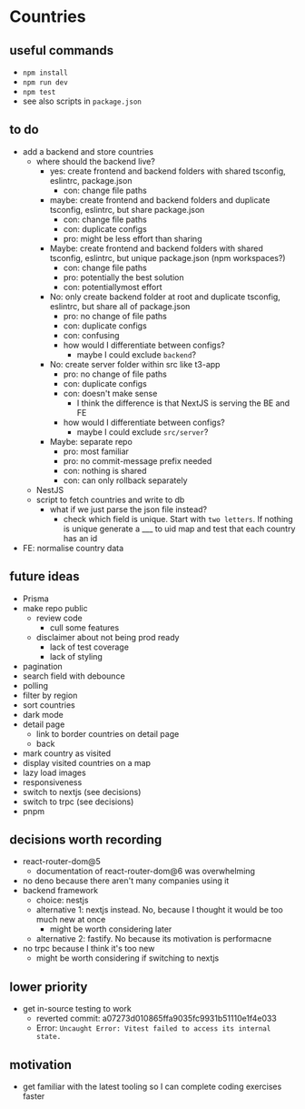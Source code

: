 # Countries

## useful commands

- `npm install`
- `npm run dev`
- `npm test`
- see also scripts in `package.json`

## to do

- add a backend and store countries
  - where should the backend live?
    - yes: create frontend and backend folders with shared tsconfig, eslintrc, package.json
      - con: change file paths
    - maybe: create frontend and backend folders and duplicate tsconfig, eslintrc, but share package.json
      - con: change file paths
      - con: duplicate configs
      - pro: might be less effort than sharing
    - Maybe: create frontend and backend folders with shared tsconfig, eslintrc, but unique package.json (npm workspaces?)
      - con: change file paths
      - pro: potentially the best solution
      - con: potentiallymost effort
    - No: only create backend folder at root and duplicate tsconfig, eslintrc, but share all of package.json
      - pro: no change of file paths
      - con: duplicate configs
      - con: confusing
      - how would I differentiate between configs?
        - maybe I could exclude `backend`?
    - No: create server folder within src like t3-app
      - pro: no change of file paths
      - con: duplicate configs
      - con: doesn't make sense
        - I think the difference is that NextJS is serving the BE and FE
      - how would I differentiate between configs?
        - maybe I could exclude `src/server`?
    - Maybe: separate repo
      - pro: most familiar
      - pro: no commit-message prefix needed
      - con: nothing is shared
      - con: can only rollback separately
  - NestJS
  - script to fetch countries and write to db
    - what if we just parse the json file instead?
      - check which field is unique. Start with `two letters`. If nothing is unique generate a \_\_\_ to uid map and test that each country has an id
- FE: normalise country data

## future ideas

- Prisma
- make repo public
  - review code
    - cull some features
  - disclaimer about not being prod ready
    - lack of test coverage
    - lack of styling
- pagination
- search field with debounce
- polling
- filter by region
- sort countries
- dark mode
- detail page
  - link to border countries on detail page
  - back
- mark country as visited
- display visited countries on a map
- lazy load images
- responsiveness
- switch to nextjs (see decisions)
- switch to trpc (see decisions)
- pnpm

## decisions worth recording

- react-router-dom@5
  - documentation of react-router-dom@6 was overwhelming
- no deno because there aren't many companies using it
- backend framework
  - choice: nestjs
  - alternative 1: nextjs instead. No, because I thought it would be too much new at once
    - might be worth considering later
  - alternative 2: fastify. No because its motivation is performacne
- no trpc because I think it's too new
  - might be worth considering if switching to nextjs

## lower priority

- get in-source testing to work
  - reverted commit: a07273d010865ffa9035fc9931b51110e1f4e033
  - Error: `Uncaught Error: Vitest failed to access its internal state.`

## motivation

- get familiar with the latest tooling so I can complete coding exercises faster
